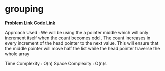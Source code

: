 # grouping
[**Problem Link**](https://github.com/dscnsec/DSC-NSEC-Algorithms/tree/master/5.%20Linked%20List/grouping)
[**Code Link**](https://github.com/dscnsec/DSC-NSEC-Algorithms/blob/master/5.%20Linked%20List/grouping/grouping_sayantan.cpp)


Approach Used :
We will be using the a pointer middle which will only increment itself when the count becomes odd . The count increases in every increment of the head pointer to the next value. This will ensure that the middle pointer will move half the list while the head pointer traverse the whole array

Time Complexity : O(n)
Space Complexity : O(n)s